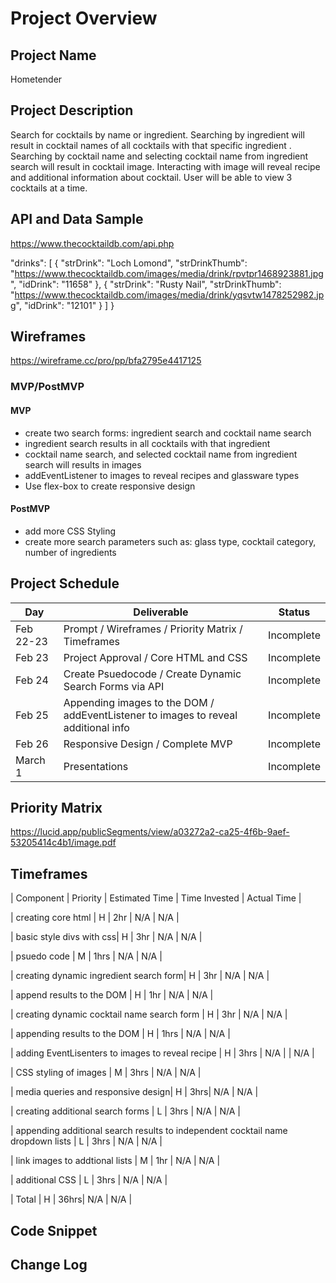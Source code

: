 # Project Overview

## Project Name

Hometender

## Project Description

Search for cocktails by name or ingredient. Searching by ingredient will result in cocktail names of all cocktails with that specific ingredient . Searching by cocktail name and selecting cocktail name from ingredient search will result in cocktail image. Interacting with image will reveal recipe and additional information about cocktail. User will be able to view 3 cocktails at a time.  
## API and Data Sample

https://www.thecocktaildb.com/api.php

"drinks": [
        {
            "strDrink": "Loch Lomond",
            "strDrinkThumb": "https://www.thecocktaildb.com/images/media/drink/rpvtpr1468923881.jpg",
            "idDrink": "11658"
        },
        {
            "strDrink": "Rusty Nail",
            "strDrinkThumb": "https://www.thecocktaildb.com/images/media/drink/yqsvtw1478252982.jpg",
            "idDrink": "12101"
        }
    ]
}

## Wireframes

https://wireframe.cc/pro/pp/bfa2795e4417125

### MVP/PostMVP


#### MVP 
- create two search forms: ingredient search and cocktail name search
- ingredient search results in all cocktails with that ingredient
- cocktail name search, and selected cocktail name from ingredient search will results in images 
- addEventListener to images to reveal recipes and glassware types  
- Use flex-box to create responsive design 

#### PostMVP  

- add more CSS Styling
- create more search parameters such as: glass type, cocktail category, number of ingredients 

## Project Schedule

|  Day | Deliverable | Status
|---|---| ---|
|Feb 22-23| Prompt / Wireframes / Priority Matrix / Timeframes | Incomplete
|Feb 23| Project Approval / Core HTML and CSS | Incomplete
|Feb 24| Create Psuedocode / Create Dynamic Search Forms via API | Incomplete
|Feb 25| Appending images to the DOM / addEventListener to images to reveal additional info  | Incomplete
|Feb 26| Responsive Design / Complete MVP | Incomplete
|March 1| Presentations | Incomplete

## Priority Matrix

https://lucid.app/publicSegments/view/a03272a2-ca25-4f6b-9aef-53205414c4b1/image.pdf

## Timeframes

| Component | Priority | Estimated Time | Time Invested | Actual Time |

| creating core html | H | 2hr | N/A | N/A |

| basic style divs with css| H | 3hr | N/A | N/A |

| psuedo code | M | 1hrs | N/A | N/A |

| creating dynamic ingredient search form| H | 3hr | N/A | N/A |

| append results to the DOM | H | 1hr | N/A | N/A |

| creating dynamic cocktail name search form | H | 3hr | N/A | N/A |

| appending results to the DOM | H | 1hrs | N/A | N/A |

| adding EventLisenters to images to reveal recipe | H | 3hrs | N/A | | N/A |

| CSS styling of images | M | 3hrs | N/A | N/A |

| media queries and responsive design| H | 3hrs| N/A | N/A |

| creating additional search forms | L | 3hrs | N/A | N/A |

| appending additional search results to independent cocktail name dropdown lists | L | 3hrs | N/A | N/A |

| link images to addtional lists | M | 1hr | N/A | N/A |

| additional CSS | L | 3hrs | N/A | N/A |

| Total | H | 36hrs| N/A | N/A |

## Code Snippet

## Change Log
